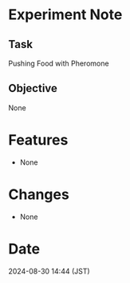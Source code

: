 # Experiment Note

## Task

Pushing Food with Pheromone

## Objective

None

# Features

- None

# Changes

- None

# Date

2024-08-30 14:44 (JST)

